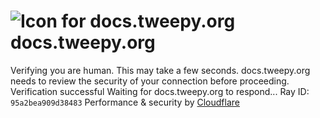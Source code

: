 # ![Icon for docs.tweepy.org](https://docs.tweepy.org/favicon.ico)docs.tweepy.org
Verifying you are human. This may take a few seconds.
docs.tweepy.org needs to review the security of your connection before proceeding.
Verification successful
Waiting for docs.tweepy.org to respond...
Ray ID: `95a2bea909d38483`
Performance & security by [Cloudflare](https://www.cloudflare.com?utm_source=challenge&utm_campaign=m)
